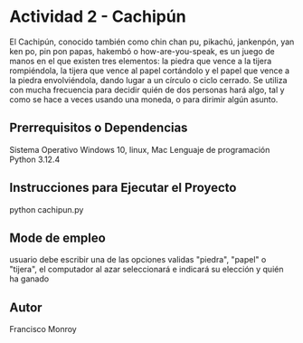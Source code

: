# Actividad 2 - Cachipún

El Cachipún, conocido también como chin chan pu, pikachú, jankenpón, yan ken po, pin pon
papas, hakembó o how-are-you-speak, es un juego de manos en el que existen tres
elementos: la piedra que vence a la tijera rompiéndola, la tijera que vence al papel cortándolo
y el papel que vence a la piedra envolviéndola, dando lugar a un círculo o ciclo cerrado. Se
utiliza con mucha frecuencia para decidir quién de dos personas hará algo, tal y como se
hace a veces usando una moneda, o para dirimir algún asunto.


## Prerrequisitos o Dependencias
Sistema Operativo  Windows 10, linux, Mac
Lenguaje de programación Python 3.12.4

## Instrucciones para Ejecutar el Proyecto
python cachipun.py

## Mode de empleo
usuario debe escribir una de las opciones validas "piedra", "papel" o "tijera", el computador al azar seleccionará e indicará su elección y quién ha ganado

## Autor
Francisco Monroy
